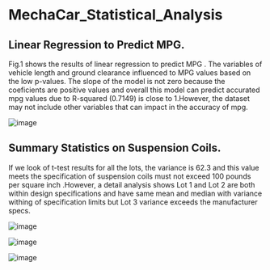 # MechaCar_Statistical_Analysis

## Linear Regression to Predict MPG.

Fig.1 shows the results of linear regression to predict MPG . The variables of vehicle length and ground clearance influenced to MPG values based on the low p-values. The slope of the model is not zero because the coeficients are positive values and overall this model can predict accurated mpg values due to R-squared (0.7149) is close to 1.However, the dataset may not include other variables that can impact in the accuracy of mpg. 
  
![image](https://user-images.githubusercontent.com/120151872/230745027-1ebea422-3861-45af-bb0e-ad37e2f4d436.png)

 ## Summary Statistics on Suspension Coils.

If we look  of t-test results for all the lots, the variance is 62.3  and this value meets the specification of suspension coils must not exceed 100 pounds per square inch .However, a detail analysis shows Lot 1 and Lot 2 are both within design specifications and have same mean and median with variance withing of specification limits but  Lot 3 variance exceeds the manufacturer specs.

![image](https://user-images.githubusercontent.com/120151872/230745812-181dbdec-a785-4b51-8ca5-57f3472c861b.png)


![image](https://user-images.githubusercontent.com/120151872/230748075-f6e39e21-473c-4630-a7bb-27df4378e6a2.png)


![image](https://user-images.githubusercontent.com/120151872/230748397-170bac77-b850-49ce-ab00-85d92d29bf63.png)

